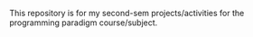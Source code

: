 This repository is for my second-sem projects/activities for the programming paradigm course/subject.
